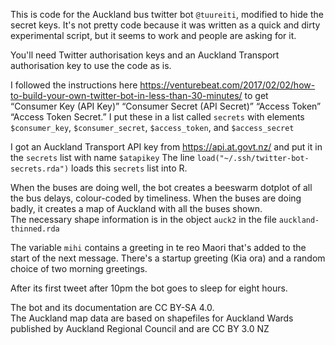 This is code for the Auckland bus twitter bot `@tuureiti`, modified to hide the secret keys.  It's not pretty code because it was written
as a quick and dirty experimental script, but it seems to work and people are asking for it. 

You'll need Twitter authorisation keys and an Auckland Transport authorisation key to use the code as is.

I followed the instructions here https://venturebeat.com/2017/02/02/how-to-build-your-own-twitter-bot-in-less-than-30-minutes/ to get  
“Consumer Key (API Key)” 
“Consumer Secret (API Secret)” 
“Access Token”
“Access Token Secret.”
I put these in a list called `secrets` with elements `$consumer_key`, `$consumer_secret`, `$access_token`, and `$access_secret`

I got an Auckland Transport API key from https://api.at.govt.nz/ and put it in the `secrets` list with name `$atapikey`
The line `load("~/.ssh/twitter-bot-secrets.rda")` loads this `secrets` list into R.

When the buses are doing well, the bot creates a beeswarm dotplot of all the bus delays, colour-coded by timeliness. 
When the buses are doing badly, it creates a map of Auckland with all the buses shown.  
The necessary shape information is in the object `auck2` in the file
`auckland-thinned.rda`

The variable `mihi` contains a greeting in te reo Maori that's added to the start of the next message. There's a startup greeting (Kia ora)
and a random choice of two morning greetings. 

After its first tweet after 10pm the bot goes to sleep for eight hours. 

The bot and its documentation are CC BY-SA 4.0.  
The Auckland map data are based on shapefiles for Auckland Wards published by Auckland Regional Council and are CC BY 3.0 NZ
